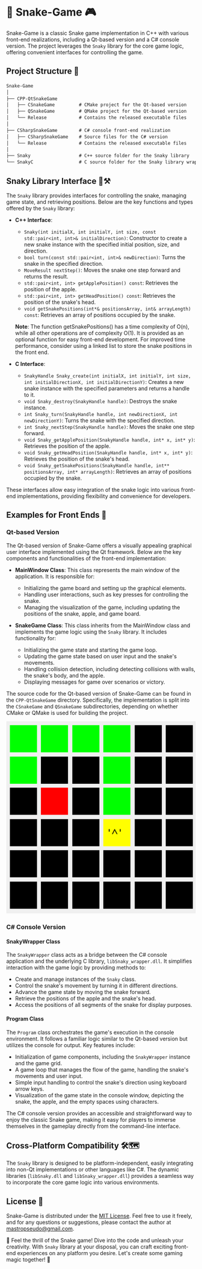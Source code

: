 # 🐍 Snake-Game 🎮

Snake-Game is a classic Snake game implementation in C++ with various front-end realizations, including a Qt-based version and a C# console version. The project leverages the `Snaky` library for the core game logic, offering convenient interfaces for controlling the game.

## Project Structure 📁

```markdown
Snake-Game
│
├── CPP-QtSnakeGame
│   ├── CSnakeGame         # CMake project for the Qt-based version
│   ├── QSnakeGame         # QMake project for the Qt-based version
│   └── Release            # Contains the released executable files
│
├── CSharpSnakeGame        # C# console front-end realization
│   ├── CSharpSnakeGame    # Source files for the C# version
│   └── Release            # Contains the released executable files
│
├── Snaky                  # C++ source folder for the Snaky library
└── SnakyC                 # C source folder for the Snaky library wrapper
```

## Snaky Library Interface 🐍⚒️

The `Snaky` library provides interfaces for controlling the snake, managing game state, and retrieving positions. Below are the key functions and types offered by the `Snaky` library:

- **C++ Interface**:
  - `Snaky(int initialX, int initialY, int size, const std::pair<int, int>& initialDirection)`: Constructor to create a new snake instance with the specified initial position, size, and direction.
  - `bool turn(const std::pair<int, int>& newDirection)`: Turns the snake in the specified direction.
  - `MoveResult nextStep()`: Moves the snake one step forward and returns the result.
  - `std::pair<int, int> getApplePosition() const`: Retrieves the position of the apple.
  - `std::pair<int, int> getHeadPosition() const`: Retrieves the position of the snake's head.
  - `void getSnakePositions(int*& positionsArray, int& arrayLength) const`: Retrieves an array of positions occupied by the snake.
  
  **Note**: The function getSnakePositions() has a time complexity of O(n), while all other operations are of complexity O(1).
  It is provided as an optional function for easy front-end development. For improved time performance, consider using a linked list to store the snake positions in the front end.

- **C Interface**:
  - `SnakyHandle Snaky_create(int initialX, int initialY, int size, int initialDirectionX, int initialDirectionY)`: Creates a new snake instance with the specified parameters and returns a handle to it.
  - `void Snaky_destroy(SnakyHandle handle)`: Destroys the snake instance.
  - `int Snaky_turn(SnakyHandle handle, int newDirectionX, int newDirectionY)`: Turns the snake with the specified direction.
  - `int Snaky_nextStep(SnakyHandle handle)`: Moves the snake one step forward.
  - `void Snaky_getApplePosition(SnakyHandle handle, int* x, int* y)`: Retrieves the position of the apple.
  - `void Snaky_getHeadPosition(SnakyHandle handle, int* x, int* y)`: Retrieves the position of the snake's head.
  - `void Snaky_getSnakePositions(SnakyHandle handle, int** positionsArray, int* arrayLength)`: Retrieves an array of positions occupied by the snake.

These interfaces allow easy integration of the snake logic into various front-end implementations, providing flexibility and convenience for developers.

## Examples for Front Ends 🌇

### Qt-based Version

The Qt-based version of Snake-Game offers a visually appealing graphical user interface implemented using the Qt framework. Below are the key components and functionalities of the front-end implementation:

- **MainWindow Class**: This class represents the main window of the application. It is responsible for:
  - Initializing the game board and setting up the graphical elements.
  - Handling user interactions, such as key presses for controlling the snake.
  - Managing the visualization of the game, including updating the positions of the snake, apple, and game board.

- **SnakeGame Class**: This class inherits from the MainWindow class and implements the game logic using the `Snaky` library. It includes functionality for:
  - Initializing the game state and starting the game loop.
  - Updating the game state based on user input and the snake's movements.
  - Handling collision detection, including detecting collisions with walls, the snake's body, and the apple.
  - Displaying messages for game over scenarios or victory.

The source code for the Qt-based version of Snake-Game can be found in the `CPP-QtSnakeGame` directory. Specifically, the implementation is split into the `CSnakeGame` and `QSnakeGame` subdirectories, depending on whether CMake or QMake is used for building the project.

<div align="center">
  <img src="https://github.com/JeongHan-Bae/Snake-Game/blob/main/CPP-QtSnakeGame/CSnakeGame/Snaky.png" alt="Snaky">
</div>

### C# Console Version

#### SnakyWrapper Class

The `SnakyWrapper` class acts as a bridge between the C# console application and the underlying C library, `libSnaky_wrapper.dll`. It simplifies interaction with the game logic by providing methods to:

- Create and manage instances of the `Snaky` class.
- Control the snake's movement by turning it in different directions.
- Advance the game state by moving the snake forward.
- Retrieve the positions of the apple and the snake's head.
- Access the positions of all segments of the snake for display purposes.

#### Program Class

The `Program` class orchestrates the game's execution in the console environment. It follows a familiar logic similar to the Qt-based version but utilizes the console for output. Key features include:

- Initialization of game components, including the `SnakyWrapper` instance and the game grid.
- A game loop that manages the flow of the game, handling the snake's movements and user input.
- Simple input handling to control the snake's direction using keyboard arrow keys.
- Visualization of the game state in the console window, depicting the snake, the apple, and the empty spaces using characters.

The C# console version provides an accessible and straightforward way to enjoy the classic Snake game, making it easy for players to immerse themselves in the gameplay directly from the command-line interface.

## Cross-Platform Compatibility 🛠️🗺️

The `Snaky` library is designed to be platform-independent, easily integrating into non-Qt implementations or other languages like C#. The dynamic libraries (`libSnaky.dll` and `libSnaky_wrapper.dll`) provides a seamless way to incorporate the core game logic into various environments.

## License 📜

Snake-Game is distributed under the [MIT License](LICENSE). Feel free to use it freely, and for any questions or suggestions, please contact the author at mastropseudo@gmail.com.

🚀 Feel the thrill of the Snake game! Dive into the code and unleash your creativity. With `Snaky` library at your disposal, you can craft exciting front-end experiences on any platform you desire. Let's create some gaming magic together! 🎉
